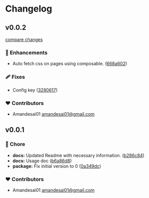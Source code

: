 # Changelog


## v0.0.2

[compare changes](https://github.com/amandesai01/nuxt-cropper/compare/v0.0.1...v0.0.2)

### 🚀 Enhancements

- Auto fetch css on pages using composable. ([668a602](https://github.com/amandesai01/nuxt-cropper/commit/668a602))

### 🩹 Fixes

- Config key ([3280617](https://github.com/amandesai01/nuxt-cropper/commit/3280617))

### ❤️ Contributors

- Amandesai01 <amandesai01@gmail.com>

## v0.0.1


### 🏡 Chore

- **docs:** Updated Readme with necessary information. ([b286c84](https://github.com/amandesai01/nuxt-cropper/commit/b286c84))
- **docs:** Usage doc ([b6a86d8](https://github.com/amandesai01/nuxt-cropper/commit/b6a86d8))
- **package:** Fix initial version to 0 ([0a349dc](https://github.com/amandesai01/nuxt-cropper/commit/0a349dc))

### ❤️ Contributors

- Amandesai01 <amandesai01@gmail.com>

